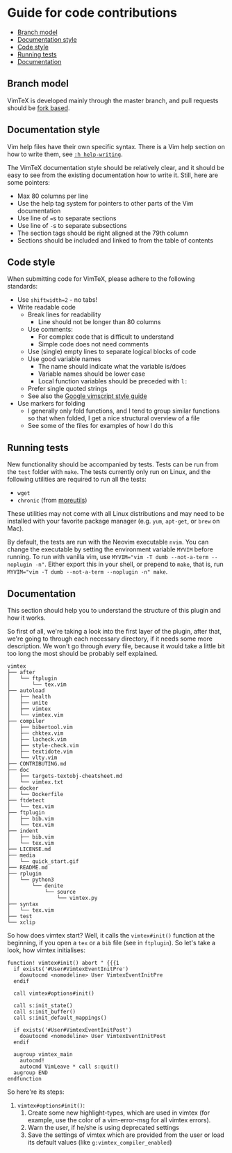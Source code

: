 # Guide for code contributions

<!-- START doctoc generated TOC please keep comment here to allow auto update -->
<!-- DON'T EDIT THIS SECTION, INSTEAD RE-RUN doctoc TO UPDATE -->


- [Branch model](#branch-model)
- [Documentation style](#documentation-style)
- [Code style](#code-style)
- [Running tests](#running-tests)
- [Documentation](#documentation)

<!-- END doctoc generated TOC please keep comment here to allow auto update -->

## Branch model

VimTeX is developed mainly through the master branch, and pull requests should
be [fork based](https://help.github.com/articles/using-pull-requests/).

## Documentation style

Vim help files have their own specific syntax. There is a Vim help section on
how to write them, see [`:h help-writing`](http://vimdoc.sourceforge.net/htmldoc/helphelp.html#help-writing).

The VimTeX documentation style should be relatively clear, and it should be
easy to see from the existing documentation how to write it. Still, here are
some pointers:

- Max 80 columns per line
- Use the help tag system for pointers to other parts of the Vim documentation
- Use line of `=`s to separate sections
- Use line of `-`s to separate subsections
- The section tags should be right aligned at the 79th column
- Sections should be included and linked to from the table of contents

## Code style

When submitting code for VimTeX, please adhere to the following standards:

- Use `shiftwidth=2` - no tabs!
- Write readable code
  - Break lines for readability
    - Line should not be longer than 80 columns
  - Use comments:
    - For complex code that is difficult to understand
    - Simple code does not need comments
  - Use (single) empty lines to separate logical blocks of code
  - Use good variable names
    - The name should indicate what the variable is/does
    - Variable names should be lower case
    - Local function variables should be preceded with `l:`
  - Prefer single quoted strings
  - See also the [Google vimscript style
    guide](https://google.github.io/styleguide/vimscriptguide.xml)
- Use markers for folding
  - I generally only fold functions, and I tend to group similar functions so
    that when folded, I get a nice structural overview of a file
  - See some of the files for examples of how I do this

## Running tests

New functionality should be accompanied by tests. Tests can be run from the
`test` folder with `make`. The tests currently only run on Linux, and the
following utilities are required to run all the tests:

- `wget`
- `chronic` (from [moreutils](https://joeyh.name/code/moreutils/))

These utilities may not come with all Linux distributions and may need to be
installed with your favorite package manager (e.g. `yum`, `apt-get`, or `brew`
on Mac).

By default, the tests are run with the Neovim executable `nvim`. You can change
the executable by setting the environment variable `MYVIM` before running. To
run with vanilla vim, use `MYVIM="vim -T dumb --not-a-term --noplugin -n"`.
Either export this in your shell, or prepend to `make`, that is, run
`MYVIM="vim -T dumb --not-a-term --noplugin -n" make`.

## Documentation
This section should help you to understand the structure of this plugin and how
it works.

So first of all, we're taking a look into the first layer of the plugin, after
that, we're going to through each necessary directory, if it needs some more
description. We won't go through *every* file, because it would take a little
bit too long the most should be probably self explained.
```
vimtex
├── after
│   └── ftplugin
│       └── tex.vim
├── autoload
│   ├── health
│   ├── unite
│   ├── vimtex
│   └── vimtex.vim
├── compiler
│   ├── bibertool.vim
│   ├── chktex.vim
│   ├── lacheck.vim
│   ├── style-check.vim
│   ├── textidote.vim
│   └── vlty.vim
├── CONTRIBUTING.md
├── doc
│   ├── targets-textobj-cheatsheet.md
│   └── vimtex.txt
├── docker
│   └── Dockerfile
├── ftdetect
│   └── tex.vim
├── ftplugin
│   ├── bib.vim
│   └── tex.vim
├── indent
│   ├── bib.vim
│   └── tex.vim
├── LICENSE.md
├── media
│   └── quick_start.gif
├── README.md
├── rplugin
│   └── python3
│       └── denite
│           └── source
│               └── vimtex.py
├── syntax
│   └── tex.vim
├── test
└── xclip
```
So how does vimtex start? Well, it calls the `vimtex#init()` function at the
beginning, if you open a `tex` or a `bib` file (see in `ftplugin`). So let's
take a look, how vimtex initialises:
```vim
function! vimtex#init() abort " {{{1
  if exists('#User#VimtexEventInitPre')
    doautocmd <nomodeline> User VimtexEventInitPre
  endif

  call vimtex#options#init()

  call s:init_state()
  call s:init_buffer()
  call s:init_default_mappings()

  if exists('#User#VimtexEventInitPost')
    doautocmd <nomodeline> User VimtexEventInitPost
  endif

  augroup vimtex_main
    autocmd!
    autocmd VimLeave * call s:quit()
  augroup END
endfunction
```
So here're its steps:
1. `vimtex#options#init()`:
    1. Create some new highlight-types, which are used in vimtex (for example,
       use the color of a vim-error-msg for all vimtex errors).
    2. Warn the user, if he/she is using deprecated settings
    3. Save the settings of vimtex which are provided from the user or load its
       default values (like `g:vimtex_compiler_enabled`)
